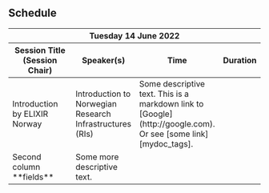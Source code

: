 ## Schedule

<table>
<colgroup>
<col width="100%" />
<thead>
<tr class="header">
<th colspan=4>Tuesday 14 June 2022</th>
</tr>

<tbody>
<colgroup>
<col width="70%" />
<col width="30%" />
<col width="30%" />
<col width="30%" />
</colgroup>
  
<thead>
<tr class="header">
<th>Session Title (Session Chair)</th>
<th>Speaker(s)</th>
<th>Time</th>
<th>Duration</th>
</tr>
</thead>
<tbody>
  
<tr>
<td markdown="span">Introduction by ELIXIR Norway</td>
<td markdown="span">Introduction to Norwegian Research Infrastructures (RIs)</td>
<td markdown="span">Some descriptive text. This is a markdown link to [Google](http://google.com). Or see [some link][mydoc_tags].</td>
<td markdown="span"></td>
</tr>

<tr>
<td markdown="span">Second column **fields**</td>
<td markdown="span">Some more descriptive text.
</td>
</tr>

</tbody>
</table>

